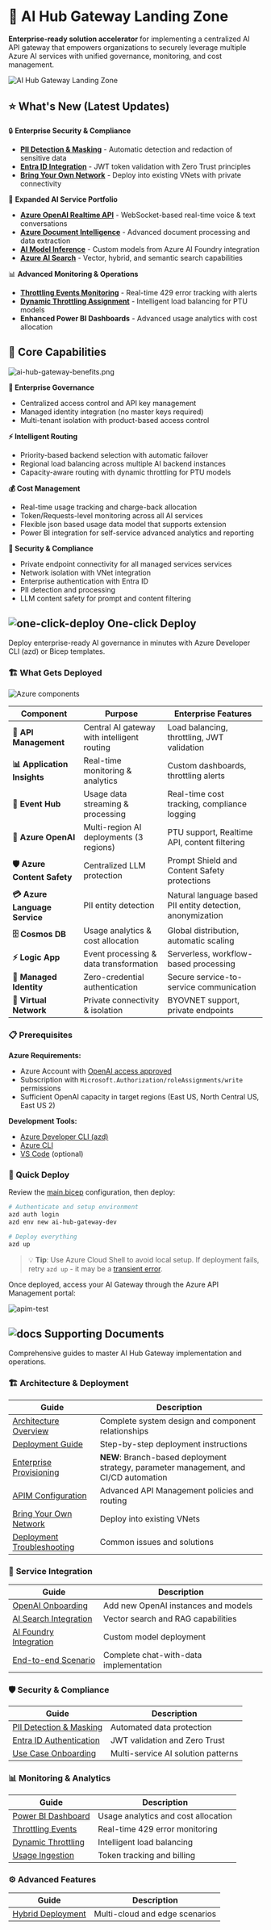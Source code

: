 # 🚀 AI Hub Gateway Landing Zone

**Enterprise-ready solution accelerator** for implementing a centralized AI API gateway that empowers organizations to securely leverage multiple Azure AI services with unified governance, monitoring, and cost management.

![AI Hub Gateway Landing Zone](./assets/architecture-1-0-6.png)

## ⭐ What's New (Latest Updates)

🔒 **Enterprise Security & Compliance**
- **[PII Detection & Masking](./guides/pii-masking-apim.md)** - Automatic detection and redaction of sensitive data
- **[Entra ID Integration](./guides/entraid-auth-validation.md)** - JWT token validation with Zero Trust principles
- **[Bring Your Own Network](./guides/bring-your-own-network.md)** - Deploy into existing VNets with private connectivity

🧠 **Expanded AI Service Portfolio**
- **[Azure OpenAI Realtime API](./guides/openai-onboarding.md)** - WebSocket-based real-time voice & text conversations
- **[Azure Document Intelligence](./guides/ai-search-integration.md)** - Advanced document processing and data extraction
- **[AI Model Inference](./guides/ai-studio-integration.md)** - Custom models from Azure AI Foundry integration
- **[Azure AI Search](./guides/ai-search-integration.md)** - Vector, hybrid, and semantic search capabilities

📊 **Advanced Monitoring & Operations**
- **[Throttling Events Monitoring](./guides/throttling-events-handling.md)** - Real-time 429 error tracking with alerts
- **[Dynamic Throttling Assignment](./guides/dynamic-throttling-assignment.md)** - Intelligent load balancing for PTU models
- **Enhanced Power BI Dashboards** - Advanced usage analytics with cost allocation

## 🎯 Core Capabilities

![ai-hub-gateway-benefits.png](./assets/ai-hub-gateway-benefits.png)

**🏢 Enterprise Governance**
- Centralized access control and API key management
- Managed identity integration (no master keys required)
- Multi-tenant isolation with product-based access control

**⚡ Intelligent Routing**
- Priority-based backend selection with automatic failover
- Regional load balancing across multiple AI backend instances
- Capacity-aware routing with dynamic throttling for PTU models

**💰 Cost Management**
- Real-time usage tracking and charge-back allocation
- Token/Requests-level monitoring across all AI services
- Flexible json based usage data model that supports extension
- Power BI integration for self-service advanced analytics and reporting

**🔐 Security & Compliance**
- Private endpoint connectivity for all managed services services
- Network isolation with VNet integration
- Enterprise authentication with Entra ID
- PII detection and processing
- LLM content safety for prompt and content filtering

## ![one-click-deploy](./assets/one-click-deploy.png) One-click Deploy

Deploy enterprise-ready AI governance in minutes with Azure Developer CLI (azd) or Bicep templates.

### 🏗️ What Gets Deployed

![Azure components](./assets/azure-resources-diagram.svg)

| Component | Purpose | Enterprise Features |
|-----------|---------|-------------------|
| **🚪 API Management** | Central AI gateway with intelligent routing | Load balancing, throttling, JWT validation |
| **📊 Application Insights** | Real-time monitoring & analytics | Custom dashboards, throttling alerts |
| **📨 Event Hub** | Usage data streaming & processing | Real-time cost tracking, compliance logging |
| **🤖 Azure OpenAI** | Multi-region AI deployments (3 regions) | PTU support, Realtime API, content filtering |
| **🛡️ Azure Content Safety** | Centralized LLM protection | Prompt Shield and Content Safety protections |
| **💳 Azure Language Service** | PII entity detection | Natural language based PII entity detection, anonymization |
| **🗄️ Cosmos DB** | Usage analytics & cost allocation | Global distribution, automatic scaling |
| **⚡ Logic App** | Event processing & data transformation | Serverless, workflow-based processing |
| **🔐 Managed Identity** | Zero-credential authentication | Secure service-to-service communication |
| **🔗 Virtual Network** | Private connectivity & isolation | BYOVNET support, private endpoints |

### 📋 Prerequisites

**Azure Requirements:**
- Azure Account with [OpenAI access approved](https://aka.ms/oaiapply) 
- Subscription with `Microsoft.Authorization/roleAssignments/write` permissions
- Sufficient OpenAI capacity in target regions (East US, North Central US, East US 2)

**Development Tools:**
- [Azure Developer CLI (azd)](https://learn.microsoft.com/en-us/azure/developer/azure-developer-cli/install-azd)
- [Azure CLI](https://docs.microsoft.com/cli/azure/install-azure-cli)
- [VS Code](https://code.visualstudio.com/Download) (optional)

### 🚀 Quick Deploy

Review the [main.bicep](./infra/main.bicep) configuration, then deploy:

```bash
# Authenticate and setup environment
azd auth login
azd env new ai-hub-gateway-dev

# Deploy everything
azd up
```

> 💡 **Tip**: Use Azure Cloud Shell to avoid local setup. If deployment fails, retry `azd up` - it may be a [transient error](./guides/deployment-troubleshooting.md).

Once deployed, access your AI Gateway through the Azure API Management portal:

![apim-test](./assets/apim-test.png)

## ![docs](./assets/supporting-documents.png) Supporting Documents

Comprehensive guides to master AI Hub Gateway implementation and operations.

### 🏗️ **Architecture & Deployment**
| Guide | Description |
|-------|-------------|
| [Architecture Overview](./guides/architecture.md) | Complete system design and component relationships |
| [Deployment Guide](./guides/deployment.md) | Step-by-step deployment instructions |
| [Enterprise Provisioning](./guides/enterprise-provisioning.md) | **NEW**: Branch-based deployment strategy, parameter management, and CI/CD automation |
| [APIM Configuration](./guides/apim-configuration.md) | Advanced API Management policies and routing |
| [Bring Your Own Network](./guides/bring-your-own-network.md) | Deploy into existing VNets |
| [Deployment Troubleshooting](./guides/deployment-troubleshooting.md) | Common issues and solutions |

### 🔧 **Service Integration**
| Guide | Description |
|-------|-------------|
| [OpenAI Onboarding](./guides/openai-onboarding.md) | Add new OpenAI instances and models |
| [AI Search Integration](./guides/ai-search-integration.md) | Vector search and RAG capabilities |
| [AI Foundry Integration](./guides/ai-studio-integration.md) | Custom model deployment |
| [End-to-end Scenario](./guides/end-to-end-scenario.md) | Complete chat-with-data implementation |

### 🛡️ **Security & Compliance**
| Guide | Description |
|-------|-------------|
| [PII Detection & Masking](./guides/pii-masking-apim.md) | Automated data protection |
| [Entra ID Authentication](./guides/entraid-auth-validation.md) | JWT validation and Zero Trust |
| [Use Case Onboarding](./guides/use-case-onboarding-decision-guide.md) | Multi-service AI solution patterns |

### 📊 **Monitoring & Analytics**
| Guide | Description |
|-------|-------------|
| [Power BI Dashboard](./guides/power-bi-dashboard.md) | Usage analytics and cost allocation |
| [Throttling Events](./guides/throttling-events-handling.md) | Real-time 429 error monitoring |
| [Dynamic Throttling](./guides/dynamic-throttling-assignment.md) | Intelligent load balancing |
| [Usage Ingestion](./guides/openai-usage-ingestion.md) | Token tracking and billing |

### ⚙️ **Advanced Features**
| Guide | Description |
|-------|-------------|
| [Hybrid Deployment](./guides/ai-hub-gateway-hybrid-deployment.md) | Multi-cloud and edge scenarios |